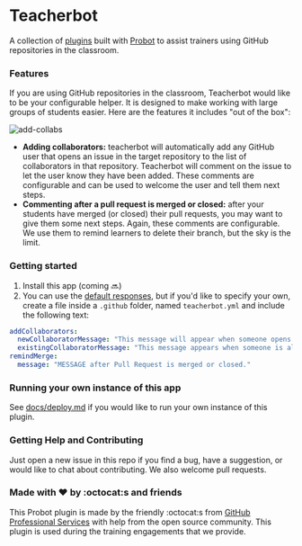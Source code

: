 # Teacherbot

A collection of [plugins](https://github.com/probot/probot/#plugins) built with [Probot](https://github.com/probot/probot/) to assist trainers using GitHub repositories in the classroom.

### Features

If you are using GitHub repositories in the classroom, Teacherbot would like to be your configurable helper. It is designed to make working with large groups of students easier. Here are the features it includes "out of the box":

![add-collabs](https://user-images.githubusercontent.com/9950121/28890301-9e90bd46-7794-11e7-851f-456043ba665d.gif)

- **Adding collaborators:** teacherbot will automatically add any GitHub user that opens an issue in the target repository to the list of collaborators in that repository. Teacherbot will comment on the issue to let the user know they have been added. These comments are configurable and can be used to welcome the user and tell them next steps.
- **Commenting after a pull request is merged or closed:** after your students have merged (or closed) their pull requests, you may want to give them some next steps. Again, these comments are configurable. We use them to remind learners to delete their branch, but the sky is the limit.

### Getting started

1. Install this app (coming :soon:)
1. You can use the [default responses](lib/defaults.js), but if you'd like to specify your own, create a file inside a `.github` folder, named `teacherbot.yml` and include the following text:

```yml
addCollaborators:
  newCollaboratorMessage: "This message will appear when someone opens a new issue, and is not already a collaborator."		   
  existingCollaboratorMessage: "This message appears when someone is already a collaborator and they open a new issue."		   
remindMerge:
  message: "MESSAGE after Pull Request is merged or closed."
```

### Running your own instance of this app

See [docs/deploy.md](docs/deploy.md) if you would like to run your own instance of this plugin.

### Getting Help and Contributing

Just open a new issue in this repo if you find a bug, have a suggestion, or would like to chat about contributing. We also welcome pull requests.

### Made with :heart: by :octocat:s and friends

This Probot plugin is made by the friendly :octocat:s from [GitHub Professional Services](https://services.github.com) with help from the open source community. This plugin is used during the training engagements that we provide.

